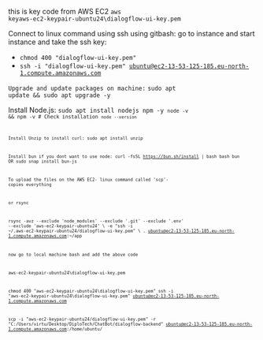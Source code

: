  this is key code from AWS EC2 <code>aws keyaws-ec2-keypair-ubuntu24\dialogflow-ui-key.pem</code>

Connect to linux command using ssh using gitbash: go to instance and start instance and take the ssh key:

- <code>chmod 400 "dialogflow-ui-key.pem" </code>
- <code>ssh -i "dialogflow-ui-key.pem" ubuntu@ec2-13-53-125-185.eu-north-1.compute.amazonaws.com</code>

<code>Upgrade and update packages on machine:</code>
<code>sudo apt update && sudo apt upgrade -y </code>


Install Node.js:
<code>sudo apt install nodejs npm -y
<code>node -v && npm -v   # Check installation
<code>node --version

Install Unzip to install curl:
sudo apt install unzip

Install bun if you dont want to use node:
curl -fsSL https://bun.sh/install | bash
bash
bun 
OR 
sudo snap install bun-js


To upload the files on the AWS EC2- linux
command called 'scp'- copies everything 

or rsync

rsync -avz --exclude 'node_modules' --exclude '.git' --exclude '.env' --exclude 'aws-ec2-keypair-ubuntu24' \ -e "ssh -i ~/.aws-ec2-keypair-ubuntu24/dialogflow-ui-key.pem" \ .   ubuntu@ec2-13-53-125-185.eu-north-1.compute.amazonaws.com:~/app


 now go to local machine bash and add the above code


aws-ec2-keypair-ubuntu24\dialogflow-ui-key.pem

chmod 400 "aws-ec2-keypair-ubuntu24\dialogflow-ui-key.pem"
ssh -i "aws-ec2-keypair-ubuntu24\dialogflow-ui-key.pem" ubuntu@ec2-13-53-125-185.eu-north-1.compute.amazonaws.com

scp -i "aws-ec2-keypair-ubuntu24/dialogflow-ui-key.pem" -r "C:/Users/virtu/Desktop/DiploTech/ChatBot/dialogflow-backend" ubuntu@ec2-13-53-125-185.eu-north-1.compute.amazonaws.com:/home/ubuntu/






